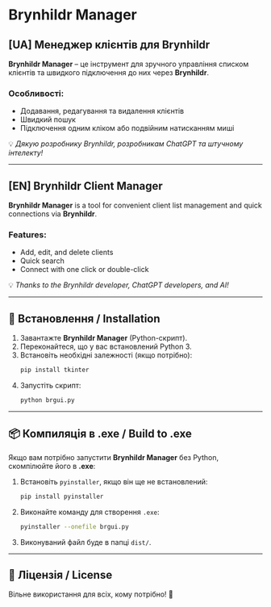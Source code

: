 # Brynhildr Manager

## [UA] Менеджер клієнтів для Brynhildr

**Brynhildr Manager** – це інструмент для зручного управління списком клієнтів та швидкого підключення до них через **Brynhildr**.

### Особливості:
- Додавання, редагування та видалення клієнтів
- Швидкий пошук
- Підключення одним кліком або подвійним натисканням миші

💡 *Дякую розробнику Brynhildr, розробникам ChatGPT та штучному інтелекту!*

---

## [EN] Brynhildr Client Manager

**Brynhildr Manager** is a tool for convenient client list management and quick connections via **Brynhildr**.

### Features:
- Add, edit, and delete clients
- Quick search
- Connect with one click or double-click

💡 *Thanks to the Brynhildr developer, ChatGPT developers, and AI!*

---

## 🔧 Встановлення / Installation
1. Завантажте **Brynhildr Manager** (Python-скрипт).
2. Переконайтеся, що у вас встановлений Python 3.
3. Встановіть необхідні залежності (якщо потрібно):
   ```bash
   pip install tkinter
   ```
4. Запустіть скрипт:
   ```bash
   python brgui.py
   ```

---

## 📦 Компиляція в .exe / Build to .exe
Якщо вам потрібно запустити **Brynhildr Manager** без Python, скомпілюйте його в **.exe**:

1. Встановіть `pyinstaller`, якщо він ще не встановлений:
   ```bash
   pip install pyinstaller
   ```
2. Виконайте команду для створення `.exe`:
   ```bash
   pyinstaller --onefile brgui.py
   ```
3. Виконуваний файл буде в папці `dist/`.

---

## 📜 Ліцензія / License
Вільне використання для всіх, кому потрібно! 🚀


